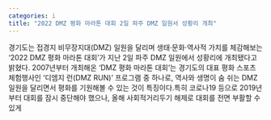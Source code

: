 ```yaml
---
categories: i
title: "2022 DMZ 평화 마라톤 대회 2일 파주 DMZ 일원서 성황리 개최"
---
```

경기도는 접경지 비무장지대(DMZ) 일원을 달리며 생태·문화·역사적 가치를 체감해보는 ‘2022 DMZ 평화 마라톤 대회’가 지난 2일 파주 DMZ 일원에서 성황리에 개최됐다고 밝혔다. 2007년부터 개최해온 ‘DMZ 평화 마라톤 대회’는 경기도의 대표 평화 스포츠 체험행사인 ‘디엠지 런(DMZ RUN)’ 프로그램 중 하나로, 역사와 생명이 숨 쉬는 DMZ 일원을 달리면서 평화를 기원해볼 수 있는 것이 특징이다.특히 코로나19 등으로 2019년부터 대회를 잠시 중단해야 했으나, 올해 사회적거리두기 해제로 대회를 전면 부활할 수 있게